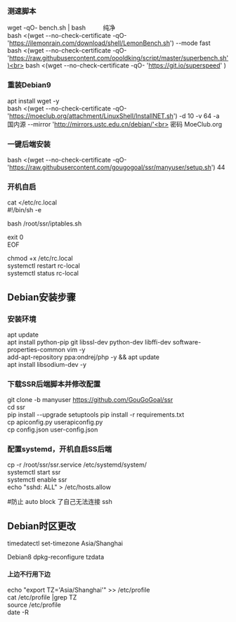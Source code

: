 ### 测速脚本
wget -qO- bench.sh | bash        &nbsp; &nbsp; &nbsp; &nbsp; &nbsp;纯净<br>
bash <(wget --no-check-certificate -qO- 'https://ilemonrain.com/download/shell/LemonBench.sh') --mode fast <br>
bash <(wget --no-check-certificate -qO- 'https://raw.githubusercontent.com/oooldking/script/master/superbench.sh')<br>
bash <(wget --no-check-certificate -qO- 'https://git.io/superspeed' )<br>
### 重装Debian9
apt install wget -y<br>
bash <(wget --no-check-certificate -qO- 'https://moeclub.org/attachment/LinuxShell/InstallNET.sh') -d 10 -v 64 -a <br>
国内源      --mirror 'http://mirrors.ustc.edu.cn/debian/'<br>
密码  MoeClub.org<br>
### 一键后端安装
bash <(wget --no-check-certificate -qO- 'https://raw.githubusercontent.com/gougogoal/ssr/manyuser/setup.sh') 44

### 开机自启<br>
cat <<EOF >/etc/rc.local<br>
#!/bin/sh -e<br>

bash /root/ssr/iptables.sh<br>

exit 0<br>
EOF<br>

chmod +x /etc/rc.local<br>
systemctl restart rc-local<br>
systemctl status rc-local<br>


## Debian安装步骤

### 安装环境

apt update<br>
apt install python-pip git libssl-dev python-dev libffi-dev software-properties-common vim -y<br>
add-apt-repository ppa:ondrej/php -y && apt update<br>
apt install libsodium-dev -y <br>

### 下载SSR后端脚本并修改配置

git clone -b manyuser https://github.com/GouGoGoal/ssr<br>
cd ssr<br>
pip install --upgrade setuptools 
pip install -r requirements.txt<br>
cp apiconfig.py userapiconfig.py<br>
cp config.json user-config.json<br>

### 配置systemd，开机自启SS后端

cp -r /root/ssr/ssr.service /etc/systemd/system/<br>
systemctl start ssr<br>
systemctl enable ssr<br>
echo "sshd: ALL" > /etc/hosts.allow<br>

#防止 auto block 了自己无法连接 ssh

## Debian时区更改

timedatectl set-timezone Asia/Shanghai</br>

Debian8  dpkg-reconfigure tzdata</br>

#### 上边不行用下边

echo "export TZ='Asia/Shanghai'"  >> /etc/profile<br>
cat /etc/profile |grep TZ<br>
source /etc/profile<br>
date -R<br>

